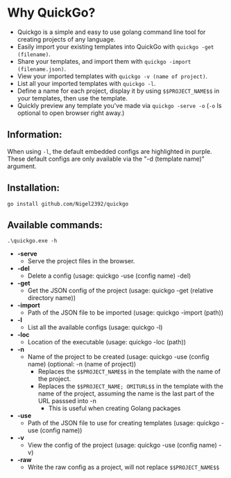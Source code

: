 # Why QuickGo?

* Quickgo is a simple and easy to use golang command line tool for creating projects of any language.  
* Easily import your existing templates into QuickGo with `quickgo -get (filename)`.
* Share your templates, and import them with `quickgo -import (filename.json)`.
* View your imported templates with `quickgo -v (name of project)`.
* List all your imported templates with `quickgo -l`.
* Define a name for each project, display it by using `$$PROJECT_NAME$$` in your templates, then use the template.
* Quickly preview any template you've made via `quickgo -serve -o` (`-o` Is optional to open browser right away.)

## Information:
When using `-l`, the default embedded configs are highlighted in purple. 
These default configs are only available via the "-d (template name)" argument.

## Installation:
```
go install github.com/Nigel2392/quickgo
```
## Available commands:
```
.\quickgo.exe -h
```
- **-serve**
  - Serve the project files in the browser.
- **-del**
  - Delete a config (usage: quickgo -use (config name) -del)
- **-get**
  - Get the JSON config of the project (usage: quickgo -get (relative directory name))
- **-import**
  - Path of the JSON file to be imported (usage: quickgo -import (path))
- **-l**    
  - List all the available configs (usage: quickgo -l)
- **-loc**
  - Location of the executable (usage: quickgo -loc (path))
- **-n**
  - Name of the project to be created (usage: quickgo -use (config name) (optional: -n (name of project))
    - Replaces the `$$PROJECT_NAME$$` in the template with the name of the project.
    - Replaces the `$$PROJECT_NAME; OMITURL$$` in the template with the name of the project, assuming the name is the last part of the URL passsed into -n
      - This is useful when creating Golang packages
- **-use**
  - Path of the JSON file to use for creating templates (usage: quickgo -use (config name))
- **-v**
  - View the config of the project (usage: quickgo -use (config name) -v)
- **-raw**
  - Write the raw config as a project, will not replace `$$PROJECT_NAME$$`